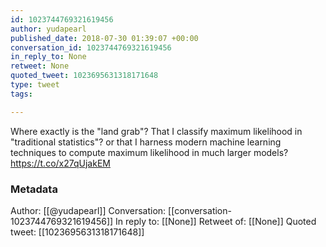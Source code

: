 ```yaml
---
id: 1023744769321619456
author: yudapearl
published_date: 2018-07-30 01:39:07 +00:00
conversation_id: 1023744769321619456
in_reply_to: None
retweet: None
quoted_tweet: 1023695631318171648
type: tweet
tags:

---
```


Where exactly is the "land grab"? That I classify maximum likelihood in "traditional statistics"? or that I harness modern machine learning techniques to
compute maximum likelihood in much larger models? https://t.co/x27qUjakEM

### Metadata

Author: [[@yudapearl]]
Conversation: [[conversation-1023744769321619456]]
In reply to: [[None]]
Retweet of: [[None]]
Quoted tweet: [[1023695631318171648]]
